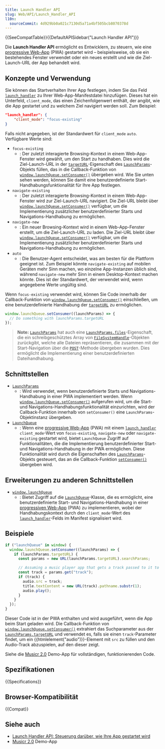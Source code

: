```yaml
---
title: Launch Handler API
slug: Web/API/Launch_Handler_API
l10n:
  sourceCommit: 4d929bb0a021c7130d5a71a4bf505bcb8070378d
---
```


{{SeeCompatTable}}{{DefaultAPISidebar("Launch Handler API")}}

Die **Launch Handler API** ermöglicht es Entwicklern, zu steuern, wie eine [progressive Web-App](/de/docs/Web/Progressive_web_apps) (PWA) gestartet wird – beispielsweise, ob sie ein bestehendes Fenster verwendet oder ein neues erstellt und wie die Ziel-Launch-URL der App behandelt wird.

## Konzepte und Verwendung

Sie können das Startverhalten Ihrer App festlegen, indem Sie das Feld [`launch_handler`](/de/docs/Web/Progressive_web_apps/Manifest/Reference/launch_handler) zu Ihrer Web-App-Manifestdatei hinzufügen. Dieses hat ein Unterfeld, `client_mode`, das einen Zeichenfolgenwert enthält, der angibt, wie die App gestartet und zu welchem Ziel navigiert werden soll. Zum Beispiel:

```json
"launch_handler": {
    "client_mode": "focus-existing"
}
```

Falls nicht angegeben, ist der Standardwert für `client_mode` `auto`. Verfügbare Werte sind:

- `focus-existing`
  - : Der zuletzt interagierte Browsing-Kontext in einem Web-App-Fenster wird gewählt, um den Start zu handhaben. Dies wird die Ziel-Launch-URL in der [`targetURL`](/de/docs/Web/API/LaunchParams/targetURL)-Eigenschaft des [`LaunchParams`](/de/docs/Web/API/LaunchParams)-Objekts füllen, das in die Callback-Funktion von [`window.launchQueue.setConsumer()`](/de/docs/Web/API/LaunchQueue/setConsumer) übergeben wird. Wie Sie unten sehen werden, können Sie damit eine benutzerdefinierte Start-Handhabungsfunktionalität für Ihre App festlegen.
- `navigate-existing`
  - : Der zuletzt interagierte Browsing-Kontext in einem Web-App-Fenster wird zur Ziel-Launch-URL navigiert. Die Ziel-URL bleibt über [`window.launchQueue.setConsumer()`](/de/docs/Web/API/LaunchQueue/setConsumer) verfügbar, um die Implementierung zusätzlicher benutzerdefinierter Starts und Navigations-Handhabung zu ermöglichen.
- `navigate-new`
  - : Ein neuer Browsing-Kontext wird in einem Web-App-Fenster erstellt, um die Ziel-Launch-URL zu laden. Die Ziel-URL bleibt über [`window.launchQueue.setConsumer()`](/de/docs/Web/API/LaunchQueue/setConsumer) verfügbar, um die Implementierung zusätzlicher benutzerdefinierter Starts und Navigations-Handhabung zu ermöglichen.
- `auto`
  - : Die Benutzer-Agent entscheidet, was am besten für die Plattform geeignet ist. Zum Beispiel könnte <code>navigate-existing</code> auf mobilen Geräten mehr Sinn machen, wo einzelne App-Instanzen üblich sind, während <code>navigate-new</code> mehr Sinn in einem Desktop-Kontext machen könnte. Dies ist der Standardwert, der verwendet wird, wenn angegebene Werte ungültig sind.

Wenn `focus-existing` verwendet wird, können Sie Code innerhalb der Callback-Funktion von [`window.launchQueue.setConsumer()`](/de/docs/Web/API/LaunchQueue/setConsumer) einschließen, um eine benutzerdefinierte Handhabung der [`targetURL`](/de/docs/Web/API/LaunchParams/targetURL) zu ermöglichen.

```js
window.launchQueue.setConsumer((launchParams) => {
  // Do something with launchParams.targetURL
});
```

> **Note:** [`LaunchParams`](/de/docs/Web/API/LaunchParams) hat auch eine [`LaunchParams.files`](/de/docs/Web/API/LaunchParams/files)-Eigenschaft, die ein schreibgeschütztes Array von [`FileSystemHandle`](/de/docs/Web/API/FileSystemHandle)-Objekten zurückgibt, welche alle Dateien repräsentieren, die zusammen mit der Start-Navigation über die [`POST`](/de/docs/Web/HTTP/Reference/Methods/POST)-Methode übergeben wurden. Dies ermöglicht die Implementierung einer benutzerdefinierten Dateihandhabung.

## Schnittstellen

- [`LaunchParams`](/de/docs/Web/API/LaunchParams)
  - : Wird verwendet, wenn benutzerdefinierte Starts und Navigations-Handhabung in einer PWA implementiert werden. Wenn [`window.launchQueue.setConsumer()`](/de/docs/Web/API/LaunchQueue/setConsumer) aufgerufen wird, um die Start- und Navigations-Handhabungsfunktionalität einzurichten, wird der Callback-Funktion innerhalb von `setConsumer()` eine `LaunchParams`-Objektinstanz übergeben.
- [`LaunchQueue`](/de/docs/Web/API/LaunchQueue)
  - : Wenn eine [progressive Web-App](/de/docs/Web/Progressive_web_apps) (PWA) mit einem [`launch_handler`](/de/docs/Web/Progressive_web_apps/Manifest/Reference/launch_handler) `client_mode`-Wert von `focus-existing`, `navigate-new` oder `navigate-existing` gestartet wird, bietet `LaunchQueue` Zugriff auf Funktionalitäten, die die Implementierung benutzerdefinierter Start- und Navigations-Handhabung in der PWA ermöglichen. Diese Funktionalität wird durch die Eigenschaften des [`LaunchParams`](/de/docs/Web/API/LaunchParams)-Objekts gesteuert, das an die Callback-Funktion [`setConsumer()`](/de/docs/Web/API/LaunchQueue/setConsumer) übergeben wird.

## Erweiterungen zu anderen Schnittstellen

- [`window.launchQueue`](/de/docs/Web/API/Window/launchQueue)
  - : Bietet Zugriff auf die [`LaunchQueue`](/de/docs/Web/API/LaunchQueue)-Klasse, die es ermöglicht, eine benutzerdefinierte Start- und Navigations-Handhabung in einer [progressiven Web-App](/de/docs/Web/Progressive_web_apps) (PWA) zu implementieren, wobei der Handhabungskontext durch den `client_mode`-Wert des [`launch_handler`](/de/docs/Web/Progressive_web_apps/Manifest/Reference/launch_handler)-Felds im Manifest signalisiert wird.

## Beispiele

```js
if ("launchQueue" in window) {
  window.launchQueue.setConsumer((launchParams) => {
    if (launchParams.targetURL) {
      const params = new URL(launchParams.targetURL).searchParams;

      // Assuming a music player app that gets a track passed to it to be played
      const track = params.get("track");
      if (track) {
        audio.src = track;
        title.textContent = new URL(track).pathname.substr(1);
        audio.play();
      }
    }
  });
}
```

Dieser Code ist in der PWA enthalten und wird ausgeführt, wenn die App beim Start geladen wird. Die Callback-Funktion von [`window.launchQueue.setConsumer()`](/de/docs/Web/API/LaunchQueue/setConsumer) extrahiert das Suchparameter aus der [`LaunchParams.targetURL`](/de/docs/Web/API/LaunchParams/targetURL) und verwendet es, falls sie einen `track`-Parameter findet, um ein {{htmlelement("audio")}}-Element mit `src` zu füllen und den Audio-Track abzuspielen, auf den dieser zeigt.

Siehe die [Musicr 2.0](https://launch-handler.glitch.me/) Demo-App für vollständigen, funktionierenden Code.

## Spezifikationen

{{Specifications}}

## Browser-Kompatibilität

{{Compat}}

## Siehe auch

- [Launch Handler API: Steuerung darüber, wie Ihre App gestartet wird](https://developer.chrome.com/docs/web-platform/launch-handler/)
- [Musicr 2.0](https://launch-handler.glitch.me/) Demo-App
